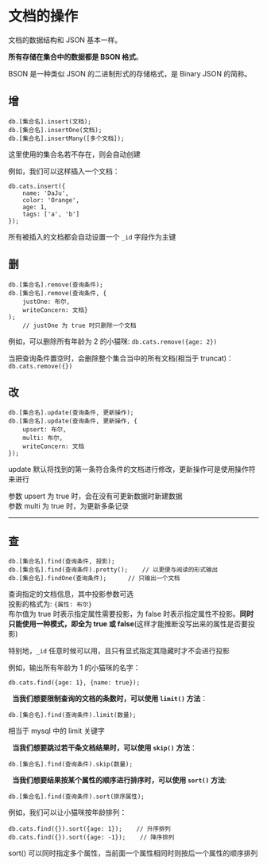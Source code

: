 # 文档的操作
文档的数据结构和 JSON 基本一样。  

**所有存储在集合中的数据都是 BSON 格式**。  

BSON 是一种类似 JSON 的二进制形式的存储格式，是 Binary JSON 的简称。  

## 增
``` MongoDB
db.[集合名].insert(文档);
db.[集合名].insertOne(文档);
db.[集合名].insertMany([多个文档]);
```

这里使用的集合名若不存在，则会自动创建  

例如，我们可以这样插入一个文档：  
``` MongoDB
db.cats.insert({
    name: 'DaJu',
    color: 'Orange',
    age: 1,
    tags: ['a', 'b']
});
```

所有被插入的文档都会自动设置一个 `_id` 字段作为主键  

## 删
``` MongoDB
db.[集合名].remove(查询条件);
db.[集合名].remove(查询条件, {
    justOne: 布尔,
    writeConcern: 文档}
);  
    // justOne 为 true 时只删除一个文档
```

例如，可以删除所有年龄为 2 的小猫咪: `db.cats.remove({age: 2})`  

当把查询条件置空时，会删除整个集合当中的所有文档(相当于 truncat)：`db.cats.remove({})`  

## 改
``` MongoDB
db.[集合名].update(查询条件, 更新操作);
db.[集合名].update(查询条件, 更新操作, {
    upsert: 布尔,
    multi: 布尔,
    writeConcern: 文档
});
```

update 默认将找到的第一条符合条件的文档进行修改，更新操作可是使用操作符来进行  

参数 upsert 为 true 时，会在没有可更新数据时新建数据  
参数 multi 为 true 时，为更新多条记录  

----------------------
##  查
``` MongoDB
db.[集合名].find(查询条件, 投影);
db.[集合名].find(查询条件).pretty();    // 以更便与阅读的形式输出
db.[集合名].findOne(查询条件);      // 只输出一个文档
```

查询指定的文档信息，其中投影参数可选  
投影的格式为:  `{属性: 布尔}`  
布尔值为 true 时表示指定属性需要投影，为 false 时表示指定属性不投影。**同时只能使用一种模式，即全为 true 或 false**(这样才能推断没写出来的属性是否要投影)  

特别地，`_id` 任意时候可以用，且只有显式指定其隐藏时才不会进行投影  

例如，输出所有年龄为 1 的小猫咪的名字：  
``` MongoDB
db.cats.find({age: 1}, {name: true});
```

&nbsp;
**当我们想要限制查询的文档的条数时，可以使用 `limit()` 方法**：  
``` MongoDB
db.[集合名].find(查询条件).limit(数量);
```
相当于 mysql 中的 limit 关键字  

&nbsp;
**当我们想要跳过若干条文档结果时，可以使用 `skip()` 方法**：  
``` MongoDB
db.[集合名].find(查询条件).skip(数量);
```

&nbsp;
**当我们想要结果按某个属性的顺序进行排序时，可以使用 `sort()` 方法**:  
``` MongoDB
db.[集合名].find(查询条件).sort(排序属性);
```
例如，我们可以让小猫咪按年龄排列：  
``` MongoDB
db.cats.find({}).sort({age: 1});    // 升序排列
db.cats.find({}).sort({age: -1});    // 降序排列
```
sort() 可以同时指定多个属性，当前面一个属性相同时则按后一个属性的顺序排列  

